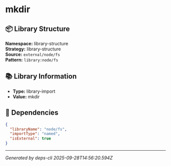 # mkdir

## 📦 Library Structure

**Namespace:** library-structure  
**Strategy:** library-structure  
**Source:** `external/node/fs`  
**Pattern:** `library:node/fs`

## 📚 Library Information

- **Type:** library-import
- **Value:** mkdir

## 🔗 Dependencies

```json
{
  "libraryName": "node/fs",
  "importType": "named",
  "isExternal": true
}
```

---
*Generated by deps-cli 2025-09-28T14:56:20.594Z*
